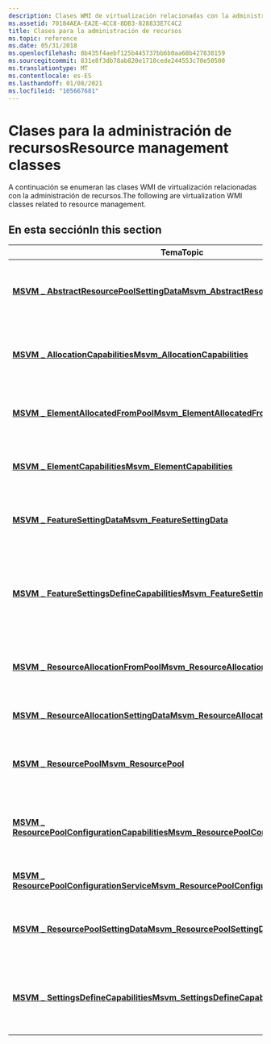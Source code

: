 ```yaml
---
description: Clases WMI de virtualización relacionadas con la administración de recursos.
ms.assetid: 70184AEA-EA2E-4CC8-8DB3-828833E7C4C2
title: Clases para la administración de recursos
ms.topic: reference
ms.date: 05/31/2018
ms.openlocfilehash: 8b435f4aebf125b445737bb6b0aa68b427838159
ms.sourcegitcommit: 831e8f3db78ab820e1710cede244553c70e50500
ms.translationtype: MT
ms.contentlocale: es-ES
ms.lasthandoff: 01/08/2021
ms.locfileid: "105667681"
---
```

# <a name="resource-management-classes"></a><span data-ttu-id="b13d1-103">Clases para la administración de recursos</span><span class="sxs-lookup"><span data-stu-id="b13d1-103">Resource management classes</span></span>

<span data-ttu-id="b13d1-104">A continuación se enumeran las clases WMI de virtualización relacionadas con la administración de recursos.</span><span class="sxs-lookup"><span data-stu-id="b13d1-104">The following are virtualization WMI classes related to resource management.</span></span>

## <a name="in-this-section"></a><span data-ttu-id="b13d1-105">En esta sección</span><span class="sxs-lookup"><span data-stu-id="b13d1-105">In this section</span></span>



| <span data-ttu-id="b13d1-106">Tema</span><span class="sxs-lookup"><span data-stu-id="b13d1-106">Topic</span></span>                                                                                                        | <span data-ttu-id="b13d1-107">Descripción</span><span class="sxs-lookup"><span data-stu-id="b13d1-107">Description</span></span>                                                                                                                                                      |
|--------------------------------------------------------------------------------------------------------------|------------------------------------------------------------------------------------------------------------------------------------------------------------------|
| [<span data-ttu-id="b13d1-108">**MSVM \_ AbstractResourcePoolSettingData**</span><span class="sxs-lookup"><span data-stu-id="b13d1-108">**Msvm\_AbstractResourcePoolSettingData**</span></span>](msvm-abstractresourcepoolsettingdata.md)<br/>             | <span data-ttu-id="b13d1-109">Representa la configuración de una instancia de [**MSVM \_ ResourcePool**](msvm-resourcepool.md) que no está relacionada con la asignación.</span><span class="sxs-lookup"><span data-stu-id="b13d1-109">Represents the settings of a [**Msvm\_ResourcePool**](msvm-resourcepool.md) instance that are not allocation related.</span></span><br/>                                |
| [<span data-ttu-id="b13d1-110">**MSVM \_ AllocationCapabilities**</span><span class="sxs-lookup"><span data-stu-id="b13d1-110">**Msvm\_AllocationCapabilities**</span></span>](msvm-allocationcapabilities.md)<br/>                               | <span data-ttu-id="b13d1-111">Define los medios por los que un cliente puede detectar el intervalo válido de valores predeterminados para un recurso virtual.</span><span class="sxs-lookup"><span data-stu-id="b13d1-111">Defines the means by which a client can discover the valid range of default settings for a virtual resource.</span></span><br/>                                          |
| [<span data-ttu-id="b13d1-112">**MSVM \_ ElementAllocatedFromPool**</span><span class="sxs-lookup"><span data-stu-id="b13d1-112">**Msvm\_ElementAllocatedFromPool**</span></span>](msvm-elementallocatedfrompool.md)<br/>                           | <span data-ttu-id="b13d1-113">Asocia una instancia de un recurso asignado al grupo de recursos desde el que se asignó.</span><span class="sxs-lookup"><span data-stu-id="b13d1-113">Associates an instance of an allocated resource with the resource pool from which it was allocated.</span></span><br/>                                                   |
| [<span data-ttu-id="b13d1-114">**MSVM \_ ElementCapabilities**</span><span class="sxs-lookup"><span data-stu-id="b13d1-114">**Msvm\_ElementCapabilities**</span></span>](msvm-elementcapabilities.md)<br/>                                     | <span data-ttu-id="b13d1-115">Representa la asociación entre los elementos administrados y sus capacidades.</span><span class="sxs-lookup"><span data-stu-id="b13d1-115">Represents the association between managed elements and their capabilities.</span></span><br/>                                                                           |
| [<span data-ttu-id="b13d1-116">**MSVM \_ FeatureSettingData**</span><span class="sxs-lookup"><span data-stu-id="b13d1-116">**Msvm\_FeatureSettingData**</span></span>](msvm-featuresettingdata.md)<br/>                                       | <span data-ttu-id="b13d1-117">Una clase abstracta que representa la configuración para una característica específica de un sistema o componente.</span><span class="sxs-lookup"><span data-stu-id="b13d1-117">An abstract class that represents settings for a specific feature of a system or component.</span></span><br/>                                                           |
| [<span data-ttu-id="b13d1-118">**MSVM \_ FeatureSettingsDefineCapabilities**</span><span class="sxs-lookup"><span data-stu-id="b13d1-118">**Msvm\_FeatureSettingsDefineCapabilities**</span></span>](msvm-featuresettingsdefinecapabilities.md)<br/>         | <span data-ttu-id="b13d1-119">Proporciona un vínculo entre la instancia de funciones de la característica de conmutador Ethernet y la configuración mínima, máxima, incremental y predeterminada de un recurso.</span><span class="sxs-lookup"><span data-stu-id="b13d1-119">Provides a link between the Ethernet switch feature capabilities instance and the minimum, maximum, incremental, and default settings for a resource.</span></span><br/> |
| [<span data-ttu-id="b13d1-120">**MSVM \_ ResourceAllocationFromPool**</span><span class="sxs-lookup"><span data-stu-id="b13d1-120">**Msvm\_ResourceAllocationFromPool**</span></span>](msvm-resourceallocationfrompool.md)<br/>                       | <span data-ttu-id="b13d1-121">Asocia una instancia de una asignación de recursos al grupo de recursos desde el que se asigna.</span><span class="sxs-lookup"><span data-stu-id="b13d1-121">Associates an instance of a resource allocation with the resource pool from which it is allocated.</span></span><br/>                                                    |
| [<span data-ttu-id="b13d1-122">**MSVM \_ ResourceAllocationSettingData**</span><span class="sxs-lookup"><span data-stu-id="b13d1-122">**Msvm\_ResourceAllocationSettingData**</span></span>](msvm-resourceallocationsettingdata.md)<br/>                 | <span data-ttu-id="b13d1-123">Representa los Estados de asignación actuales y registrados de un recurso virtual.</span><span class="sxs-lookup"><span data-stu-id="b13d1-123">Represents the current and recorded allocation states of a virtual resource.</span></span><br/>                                                                          |
| [<span data-ttu-id="b13d1-124">**MSVM \_ ResourcePool**</span><span class="sxs-lookup"><span data-stu-id="b13d1-124">**Msvm\_ResourcePool**</span></span>](msvm-resourcepool.md)<br/>                                                   | <span data-ttu-id="b13d1-125">Describe un tipo de recurso virtual disponible para su uso en máquinas virtuales.</span><span class="sxs-lookup"><span data-stu-id="b13d1-125">Describes a type of virtual resource available for use in virtual machines.</span></span><br/>                                                                           |
| [<span data-ttu-id="b13d1-126">**MSVM \_ ResourcePoolConfigurationCapabilities**</span><span class="sxs-lookup"><span data-stu-id="b13d1-126">**Msvm\_ResourcePoolConfigurationCapabilities**</span></span>](msvm-resourcepoolconfigurationcapabilities.md)<br/> | <span data-ttu-id="b13d1-127">Describe las capacidades de la clase [**MSVM \_ ResourcePoolConfigurationService**](msvm-resourcepoolconfigurationservice.md) asociada.</span><span class="sxs-lookup"><span data-stu-id="b13d1-127">Describes the capabilities of the associated [**Msvm\_ResourcePoolConfigurationService**](msvm-resourcepoolconfigurationservice.md) class.</span></span><br/>           |
| [<span data-ttu-id="b13d1-128">**MSVM \_ ResourcePoolConfigurationService**</span><span class="sxs-lookup"><span data-stu-id="b13d1-128">**Msvm\_ResourcePoolConfigurationService**</span></span>](msvm-resourcepoolconfigurationservice.md)<br/>           | <span data-ttu-id="b13d1-129">Proporciona la administración activa de los grupos de recursos.</span><span class="sxs-lookup"><span data-stu-id="b13d1-129">Provides for active management of resource pools.</span></span><br/>                                                                                                     |
| [<span data-ttu-id="b13d1-130">**MSVM \_ ResourcePoolSettingData**</span><span class="sxs-lookup"><span data-stu-id="b13d1-130">**Msvm\_ResourcePoolSettingData**</span></span>](msvm-resourcepoolsettingdata.md)<br/>                             | <span data-ttu-id="b13d1-131">Representa la configuración de una instancia de [**MSVM \_ ResourcePool**](msvm-resourcepool.md) que no está relacionada con la asignación.</span><span class="sxs-lookup"><span data-stu-id="b13d1-131">Represents the settings of a [**Msvm\_ResourcePool**](msvm-resourcepool.md) instance that are not allocation related.</span></span><br/>                                |
| [<span data-ttu-id="b13d1-132">**MSVM \_ SettingsDefineCapabilities**</span><span class="sxs-lookup"><span data-stu-id="b13d1-132">**Msvm\_SettingsDefineCapabilities**</span></span>](msvm-settingsdefinecapabilities.md)<br/>                       | <span data-ttu-id="b13d1-133">Proporciona un vínculo entre la instancia de Capabilities y los valores mínimo, máximo, incremental y predeterminados para un recurso.</span><span class="sxs-lookup"><span data-stu-id="b13d1-133">Provides a link between the capabilities instance and the minimum, maximum, incremental, and default settings for a resource.</span></span><br/>                         |



 

 

 




